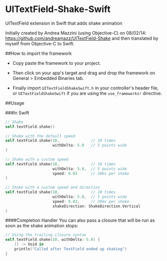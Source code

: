 # UITextField-Shake-Swift
UITextField extension in Swift that adds shake animation

Initially created by Andrea Mazzini (using Objective-C) on 08/02/14: https://github.com/andreamazz/UITextField-Shake
and then translated by myself from Objective-C to Swift.

##How to import the framework

- Copy paste the framework to your project.

- Then click on your app's target and drag and drop the framework on General > Embedded Binaries tab.

- Finally import ```UITextFieldShakeSwift.h``` in your controller's header file, or ```UITextFieldShakeSwift``` if you are using the `use_frameworks!` directive.

##Usage

###In Swift

```swift
// Shake
self.textField.shake()
        
// Shake with the default speed
self.textField.shake(10,              // 10 times
                     withDelta: 5.0   // 5 points wide
)
        
// Shake with a custom speed
self.textField.shake(10,              // 10 times
                     withDelta: 5.0,  // 5 points wide
                     speed: 0.03      // 30ms per shake
)
        
// Shake with a custom speed and direction
self.textField.shake(10,              // 10 times
                     withDelta: 5.0,  // 5 points wide
                     speed: 0.03,     // 30ms per shake
                     shakeDirection: ShakeDirection.Vertical
)
```

####Completion Handler
You can also pass a closure that will be run as soon as the shake animation stops:
```swift
// Using the trailing closure syntax
self.textField.shake(10, withDelta: 5.0) {
    () -> Void in
    println("Called after TextField ended up shaking")
}
```
